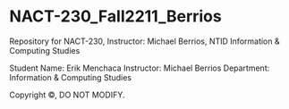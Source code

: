 # NACT-230_Fall2211_Berrios
Repository for NACT-230, Instructor: Michael Berrios, NTID Information &amp; Computing Studies

Student Name: Erik Menchaca
Instructor: Michael Berrios
Department: Information & Computing Studies

Copyright &copy;, DO NOT MODIFY.
